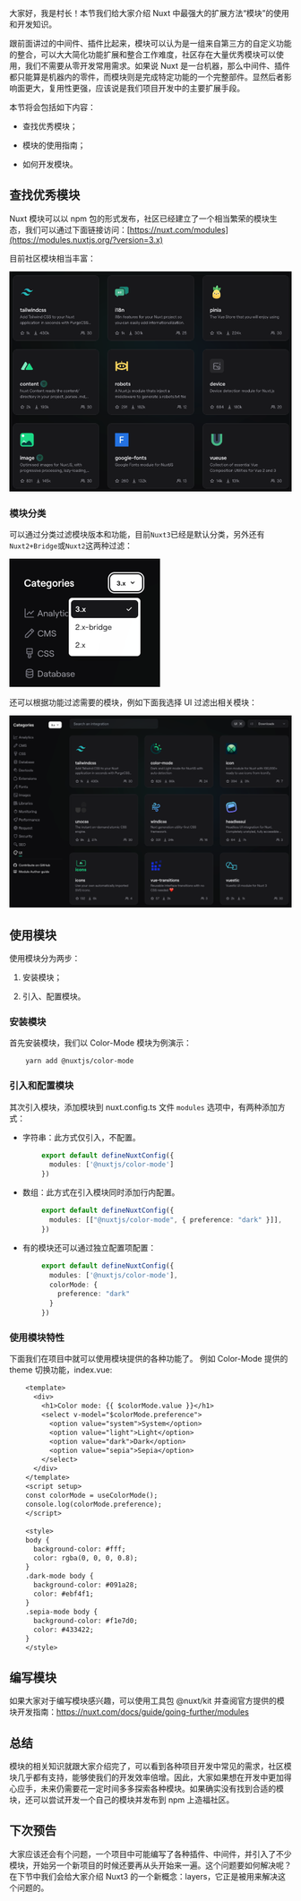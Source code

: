 大家好，我是村长！本节我们给大家介绍 Nuxt 中最强大的扩展方法“模块”的使用和开发知识。

跟前面讲过的中间件、插件比起来，模块可以认为是一组来自第三方的自定义功能的整合，可以大大简化功能扩展和整合工作难度，社区存在大量优秀模块可以使用，我们不需要从零开发常用需求。如果说
Nuxt
是一台机器，那么中间件、插件都只能算是机器内的零件，而模块则是完成特定功能的一个完整部件。显然后者影响面更大，复用性更强，应该说是我们项目开发中的主要扩展手段。

本节将会包括如下内容：

  * 查找优秀模块；

  * 模块的使用指南；

  * 如何开发模块。

## 查找优秀模块

Nuxt 模块可以以 npm
包的形式发布，社区已经建立了一个相当繁荣的模块生态，我们可以通过下面链接访问：[https://nuxt.com/modules](https://modules.nuxtjs.org/?version=3.x)

目前社区模块相当丰富：

![](img\17\1.image)

### 模块分类

可以通过分类过滤模块版本和功能，目前`Nuxt3`已经是默认分类，另外还有`Nuxt2+Bridge`或`Nuxt2`这两种过滤：

![](img\17\2.image)

还可以根据功能过滤需要的模块，例如下面我选择 UI 过滤出相关模块：

![](img\17\3.image)

## 使用模块

使用模块分为两步：

  1. 安装模块；

  2. 引入、配置模块。

### 安装模块

首先安装模块，我们以 Color-Mode 模块为例演示：

```bash
    yarn add @nuxtjs/color-mode
```

### 引入和配置模块

其次引入模块，添加模块到 nuxt.config.ts 文件 `modules` 选项中，有两种添加方式：

  * 字符串：此方式仅引入，不配置。
```typescript
        export default defineNuxtConfig({
          modules: ['@nuxtjs/color-mode']
        })
```

  * 数组：此方式在引入模块同时添加行内配置。

```typescript
        export default defineNuxtConfig({
          modules: [["@nuxtjs/color-mode", { preference: "dark" }]],
        })
```

  * 有的模块还可以通过独立配置项配置：

```typescript
        export default defineNuxtConfig({
          modules: ['@nuxtjs/color-mode'],
          colorMode: {
            preference: "dark"
          }
        })
```

### 使用模块特性

下面我们在项目中就可以使用模块提供的各种功能了。 例如 Color-Mode 提供的 theme 切换功能，index.vue:

```vue
    <template>
      <div>
        <h1>Color mode: {{ $colorMode.value }}</h1>
        <select v-model="$colorMode.preference">
          <option value="system">System</option>
          <option value="light">Light</option>
          <option value="dark">Dark</option>
          <option value="sepia">Sepia</option>
        </select>
      </div>
    </template>
    <script setup>
    const colorMode = useColorMode();
    console.log(colorMode.preference);
    </script>
    
    <style>
    body {
      background-color: #fff;
      color: rgba(0, 0, 0, 0.8);
    }
    .dark-mode body {
      background-color: #091a28;
      color: #ebf4f1;
    }
    .sepia-mode body {
      background-color: #f1e7d0;
      color: #433422;
    }
    </style>
```

## 编写模块

如果大家对于编写模块感兴趣，可以使用工具包 @nuxt/kit
并查阅官方提供的模块开发指南：<https://nuxt.com/docs/guide/going-further/modules>

## 总结

模块的相关知识就跟大家介绍完了，可以看到各种项目开发中常见的需求，社区模块几乎都有支持，能够使我们的开发效率倍增。因此，大家如果想在开发中更加得心应手，未来仍需要花一定时间多多探索各种模块。如果确实没有找到合适的模块，还可以尝试开发一个自己的模块并发布到
npm 上造福社区。

## 下次预告

大家应该还会有个问题，一个项目中可能编写了各种插件、中间件，并引入了不少模块，开始另一个新项目的时候还要再从头开始来一遍。这个问题要如何解决呢？在下节中我们会给大家介绍
Nuxt3 的一个新概念：layers，它正是被用来解决这个问题的。


